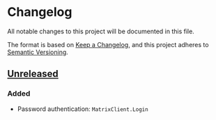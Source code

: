 ﻿Changelog
=========
All notable changes to this project will be documented in this file.

The format is based on [Keep a Changelog](https://keepachangelog.com/en/1.0.0/),
and this project adheres to [Semantic
Versioning](https://semver.org/spec/v2.0.0.html).

## [Unreleased]
### Added
- Password authentication: `MatrixClient.Login`

[Unreleased]: https://github.com/ForNeVeR/Smith.MatrixSdk/tree/HEAD

